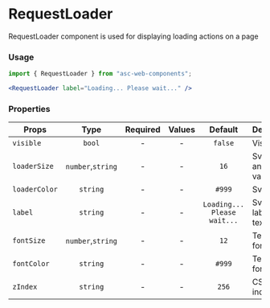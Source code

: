 # RequestLoader

RequestLoader component is used for displaying loading actions on a page

### Usage

```js
import { RequestLoader } from "asc-web-components";
```

```jsx
<RequestLoader label="Loading... Please wait..." />
```

### Properties

| Props         |       Type        | Required | Values |           Default           | Description                   |
| ------------- | :---------------: | :------: | :----: | :-------------------------: | ----------------------------- |
| `visible`     |      `bool`       |    -     |   -    |           `false`           | Visibility                    |
| `loaderSize`  | `number`,`string` |    -     |   -    |            `16`             | Svg height and width value    |
| `loaderColor` |     `string`      |    -     |   -    |           `#999`            | Svg color                     |
| `label`       |     `string`      |    -     |   -    | `Loading... Please wait...` | Svg aria-label and text label |
| `fontSize`    | `number`,`string` |    -     |   -    |            `12`             | Text label font size          |
| `fontColor`   |     `string`      |    -     |   -    |           `#999`            | Text label font color         |
| `zIndex`      |     `string`      |    -     |   -    |            `256`            | CSS z-index                   |